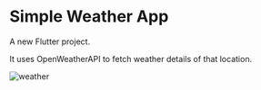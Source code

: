 
# Simple Weather App

A new Flutter project.

It uses OpenWeatherAPI to fetch weather details of that location.

![weather](https://user-images.githubusercontent.com/28569729/128702013-a1cefdbe-7cb6-4d2d-a15b-386e4c98b8f0.png)

